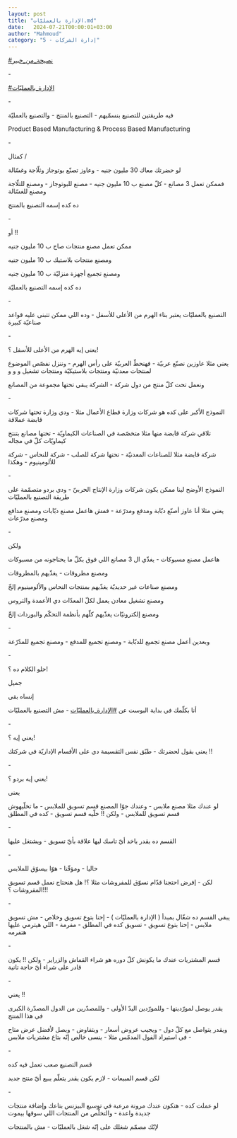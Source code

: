 ```yaml
---
layout: post
title: "الإدارة بالعمليّات.md"
date:   2024-07-21T00:00:01+03:00
author: "Mahmoud"
category: "5 - إدارة الشركات"
---
```

[<u>\#نصيحة_من_خبير</u>](https://www.facebook.com/hashtag/%D9%86%D8%B5%D9%8A%D8%AD%D8%A9_%D9%85%D9%86_%D8%AE%D8%A8%D9%8A%D8%B1?__eep__=6&__cft__%5b0%5d=AZVwHm8Zh4frjAQ64MKaJ5mgi-QIp7Nw135lE7BDRSj9jqfDc5ZobodcmJAqLqBcjUG-9xzRur_McqO6F2LIOmemm4XkYpMPRRpfAnlJ7Nhv_6sYIWlt9rC_LBHq0WWCyA9EvNNiQplRkVoIMEhDQmRlJCVnnviSMNmsCf22FSDeWYGGXzt0SJMLTSDmk5QEHXo&__tn__=*NK-R)

\-

[<u>\#الإدارة_بالعمليّات</u>](https://www.facebook.com/hashtag/%D8%A7%D9%84%D8%A5%D8%AF%D8%A7%D8%B1%D8%A9_%D8%A8%D8%A7%D9%84%D8%B9%D9%85%D9%84%D9%8A%D9%91%D8%A7%D8%AA?__eep__=6&__cft__%5b0%5d=AZVwHm8Zh4frjAQ64MKaJ5mgi-QIp7Nw135lE7BDRSj9jqfDc5ZobodcmJAqLqBcjUG-9xzRur_McqO6F2LIOmemm4XkYpMPRRpfAnlJ7Nhv_6sYIWlt9rC_LBHq0WWCyA9EvNNiQplRkVoIMEhDQmRlJCVnnviSMNmsCf22FSDeWYGGXzt0SJMLTSDmk5QEHXo&__tn__=*NK-R)

\-

فيه طريقتين للتصنيع بنسمّيهم - التصنيع بالمنتج - والتصنيع
بالعمليّة

Product Based Manufacturing & Process Based Manufacturing

\-

كمثال /

لو حضرتك معاك 30 مليون جنيه - وعاوز تصنّع بوتوجاز وثلّاجة
وغسّالة

فممكن تعمل 3 مصانع - كلّ مصنع ب 10 مليون جنيه - مصنع
للبوتوجاز - ومصنع للتلّاجة ومصنع للغسّالة

ده كده إسمه التصنيع بالمنتج

\-

أو !!

ممكن تعمل مصنع منتجات صاج ب 10 مليون جنيه

ومصنع منتجات بلاستيك ب 10 مليون جنيه

ومصنع تجميع أجهزة منزليّة ب 10 مليون جنيه

ده كده إسمه التصنيع بالعمليّة

\-

التصنيع بالعمليّات يعتبر بناء الهرم من الأعلى للأسفل -
وده اللي ممكن تتبنى عليه قواعد صناعيّة كبيرة

\-

يعني إيه الهرم من الأعلى للأسفل ؟!

يعني مثلا عاوزين نصنّع عربيّة - فهنحطّ العربيّة على رأس
الهرم - وننزل نفصّص الموضوع لمنتجات معدنيّة ومنتجات بلاستيكيّة ومنتجات
تشغيل و و و

ونعمل تحت كلّ منتج من دول شركة - الشركة يبقى تحتها مجموعة
من المصانع

\-

النموذج الأكبر على كده هو شركات وزارة قطاع الأعمال
مثلا - ودي وزارة تحتها شركات قابضة عملاقة

تلاقي شركة قابضة منها مثلا متخصّصة في الصناعات
الكيماويّة - تحتها مصانع بتنتج كيماويّات كلّ في مجاله

شركة قابضة مثلا للصناعات المعدنيّة - تحتها شركة للصلب -
شركة للنحاس - شركة للألومينيوم - وهكذا

\-

النموذج الأوضح لينا ممكن يكون شركات وزارة الإنتاج
الحربيّ - ودي بردو متصمّمة على طريقة التصنيع بالعمليّات

يعني مثلا أنا عاوز أصنّع دبّابة ومدفع ومدرّعة - فمش هاعمل
مصنع دبّابات ومصنع مدافع ومصنع مدرّعات

\-

ولكن

هاعمل مصنع مسبوكات - يغذّي ال 3 مصانع اللي فوق بكلّ ما
يحتاجونه من مسبوكات

ومصنع مطروقات - يغذّيهم بالمطروقات

ومصنع صناعات غير حديديّة يغذّيهم بمنتجات النحاس
والألومينيوم إلخّ

ومصنع تشغيل معادن يعمل لكلّ المعدّات دي الأعمدة
والتروس

ومصنع إلكترونيّات يغذّيهم كلّهم بأنظمة التحكّم والبوردات
إلخّ

\-

وبعدين أعمل مصنع تجميع للدبّابة - ومصنع تجميع للمدفع -
ومصنع تجميع للمدّرّعة

\-

حلو الكلام ده ؟!

جميل

إنساه بقى

أنا بكلّمك في بداية البوست عن
[<u>\#الإدارة_بالعمليّات</u>](https://www.facebook.com/hashtag/%D8%A7%D9%84%D8%A5%D8%AF%D8%A7%D8%B1%D8%A9_%D8%A8%D8%A7%D9%84%D8%B9%D9%85%D9%84%D9%8A%D9%91%D8%A7%D8%AA?__eep__=6&__cft__%5b0%5d=AZVwHm8Zh4frjAQ64MKaJ5mgi-QIp7Nw135lE7BDRSj9jqfDc5ZobodcmJAqLqBcjUG-9xzRur_McqO6F2LIOmemm4XkYpMPRRpfAnlJ7Nhv_6sYIWlt9rC_LBHq0WWCyA9EvNNiQplRkVoIMEhDQmRlJCVnnviSMNmsCf22FSDeWYGGXzt0SJMLTSDmk5QEHXo&__tn__=*NK-R) -
مش التصنيع بالعمليّات

\-

يعني إيه ؟!

يعني بقول لحضرتك - طبّق نفس التقسيمة دي على الأقسام
الإداريّة في شركتك !!

\-

يعني إيه بردو ؟!

يعني

لو عندك مثلا مصنع ملابس - وعندك جوّا المصنع قسم تسويق
للملابس - ما تخلّيهوش قسم تسويق للملابس - ولكن !! خلّيه قسم تسويق - كده في
المطلق

\-

القسم ده يقدر ياخد أيّ تاسك ليها علاقة بأيّ تسويق - ويشتغل
عليها

\-

حاليا - ومؤقّتا - هوّا بيسوّق للملابس

لكن - إفرض احتجنا قدّام نسوّق للمفروشات مثلا ؟! هل هنحتاج
نعمل قسم تسويق المفروشات ؟!!!

\-

يبقى القسم ده شغّال بمبدأ ( الإدارة بالعمليّات ) - إحنا
بتوع تسويق وخلاص - مش تسويق ملابس - إحنا بتوع تسويق - تسويق كده في
المطلق - مفرمة - اللي هيترمي عليها هتفرمه

\-

قسم المشتريات عندك ما يكونش كلّ دوره هو شراء القماش
والزراير - ولكن !! يكون قادر على شراء أيّ حاجة تانية

\-

يعني !!

يقدر يوصل لمورّدينها - وللمورّدين اليدّ الأولى - وللمصدّرين
من الدول المصدّرة الكبرى في هذا المنتج

ويقدر يتواصل مع كلّ دول - ويجيب عروض أسعار - ويتفاوض -
ويصل لأفضل عرض متاح - في استيراد الفول المدمّس مثلا - ينسى خالص إنّه بتاع
مشتريات ملابس

\-

قسم التصنيع صعب تعمل فيه كده

لكن قسم المبيعات - لازم يكون يقدر يتعلّم يبيع أيّ منتج
جديد

\-

لو عملت كده - هتكون عندك مرونة مرعبة في توسيع البيزنس
بتاعك وإضافة منتجات جديدة واعدة - والتخلّص من المنتجات اللي سوقها
بيموت

لإنّك مصمّم شغلك على إنّه شغل بالعمليّات - مش
بالمنتجات
